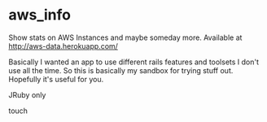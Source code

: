 aws_info
========

Show stats on AWS Instances and maybe someday more. Available at http://aws-data.herokuapp.com/

Basically I wanted an app to use different rails features and toolsets I don't use all the time. So this is basically my sandbox for trying stuff out. Hopefully it's useful for you.

JRuby only


touch
